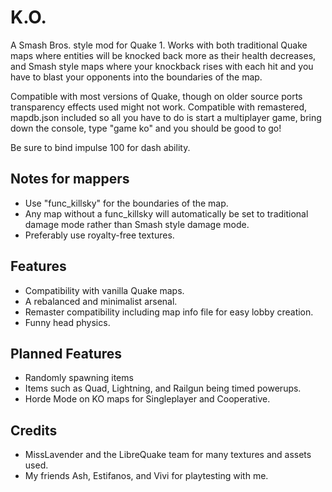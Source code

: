 # K.O.
A Smash Bros. style mod for Quake 1. Works with both traditional Quake maps where entities will be knocked back more as their health decreases, and Smash style maps where your knockback rises with each hit and you have to blast your opponents into the boundaries of the map.

Compatible with most versions of Quake, though on older source ports transparency effects used might not work. Compatible with remastered, mapdb.json included so all you have to do is start a multiplayer game, bring down the console, type "game ko" and you should be good to go!

Be sure to bind impulse 100 for dash ability.

Notes for mappers
-
- Use "func_killsky" for the boundaries of the map. 
- Any map without a func_killsky will automatically be set to traditional damage mode rather than Smash style damage mode.
- Preferably use royalty-free textures.

Features
-
- Compatibility with vanilla Quake maps.
- A rebalanced and minimalist arsenal.
- Remaster compatibility including map info file for easy lobby creation.
- Funny head physics.

Planned Features
-
- Randomly spawning items
- Items such as Quad, Lightning, and Railgun being timed powerups.
- Horde Mode on KO maps for Singleplayer and Cooperative.

Credits
-
- MissLavender and the LibreQuake team for many textures and assets used.
- My friends Ash, Estifanos, and Vivi for playtesting with me.
